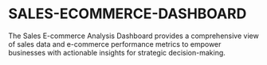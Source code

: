 # SALES-ECOMMERCE-DASHBOARD
The Sales E-commerce Analysis Dashboard provides a comprehensive view of sales data and e-commerce performance metrics to empower businesses with actionable insights for strategic decision-making.
